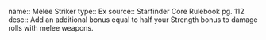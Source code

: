 name:: Melee Striker 
type:: Ex
source:: Starfinder Core Rulebook pg. 112
desc:: Add an additional bonus equal to half your Strength bonus to damage rolls with melee weapons.

